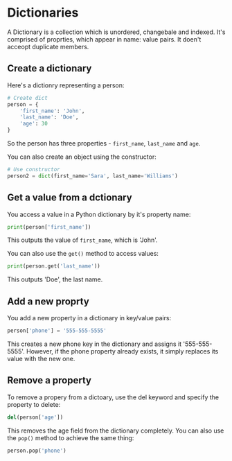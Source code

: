 # Dictionaries
A Dictionary is a collection which is unordered, changebale and indexed. It's comprised of proprties, which appear in name: value pairs. It doen't acceopt duplicate members.

## Create a dictionary
Here's a dictionry representing a person:
```python title="my-python-app/dictionaries.py"
# Create dict
person = {
    'first_name': 'John',
    'last_name': 'Doe',
    'age': 30
}
```
So the person has three properties - `first_name`, `last_name` and `age`.

You can also create an object using the constructor:
```python title="my-python-app/dictionaries.py"
# Use constructor
person2 = dict(first_name='Sara', last_name='Williams')
```
## Get a value from a dctionary
You access a value in a Python dictionary by it's property name:
```python title="my-python-app/dictionaries.py"
print(person['first_name'])
```
This outputs the value of `first_name`, which is 'John'.

You can also use the `get()` method to access values:
```python title="my-python-app/dictionaries.py"
print(person.get('last_name'))
```
This outputs 'Doe', the last name.

## Add a new proprty
You add a new property in a dictionary in key/value pairs:
```python title="my-python-app/dictionaries.py"
person['phone'] = '555-555-5555'
```
This creates a new phone key in the dictionary and assigns it '555-555-5555'. However, if the phone property already exists, it simply replaces its value with the new one.

## Remove a property
To remove a propery from a dictoary, use the del keyword and specify the property to delete:
```python title="my-python-app/dictionaries.py"
del(person['age'])
```
This removes the age field from the dictionary completely. You can also use the `pop()` method to achieve the same thing:
```python title="my-python-app/dictionaries.py"
person.pop('phone')
```

